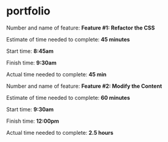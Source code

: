 # portfolio

Number and name of feature: __Feature #1: Refactor the CSS__

Estimate of time needed to complete: __45 minutes__

Start time: __8:45am__

Finish time: __9:30am__

Actual time needed to complete: __45 min__


Number and name of feature: __Feature #2: Modify the Content__

Estimate of time needed to complete: __60 minutes__

Start time: __9:30am__

Finish time: __12:00pm__

Actual time needed to complete: __2.5 hours__


